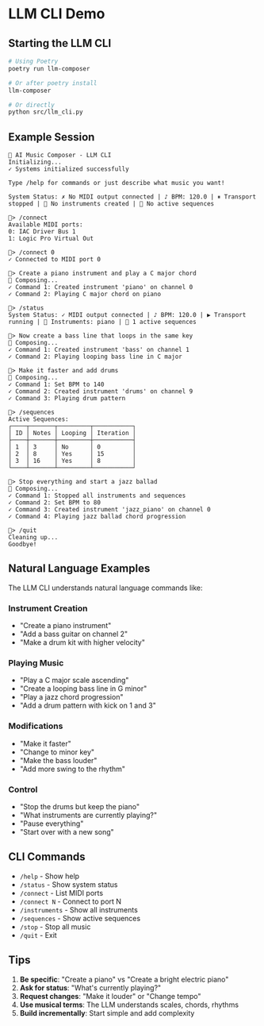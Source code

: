 # LLM CLI Demo

## Starting the LLM CLI

```bash
# Using Poetry
poetry run llm-composer

# Or after poetry install
llm-composer

# Or directly
python src/llm_cli.py
```

## Example Session

```
🎵 AI Music Composer - LLM CLI
Initializing...
✓ Systems initialized successfully

Type /help for commands or just describe what music you want!

System Status: ✗ No MIDI output connected | ♪ BPM: 120.0 | ⏸ Transport stopped | 🎹 No instruments created | 🎵 No active sequences

🎵> /connect
Available MIDI ports:
0: IAC Driver Bus 1
1: Logic Pro Virtual Out

🎵> /connect 0
✓ Connected to MIDI port 0

🎵> Create a piano instrument and play a C major chord
🎵 Composing...
✓ Command 1: Created instrument 'piano' on channel 0
✓ Command 2: Playing C major chord on piano

🎵> /status
System Status: ✓ MIDI output connected | ♪ BPM: 120.0 | ▶ Transport running | 🎹 Instruments: piano | 🎵 1 active sequences

🎵> Now create a bass line that loops in the same key
🎵 Composing...
✓ Command 1: Created instrument 'bass' on channel 1
✓ Command 2: Playing looping bass line in C major

🎵> Make it faster and add drums
🎵 Composing...
✓ Command 1: Set BPM to 140
✓ Command 2: Created instrument 'drums' on channel 9
✓ Command 3: Playing drum pattern

🎵> /sequences
Active Sequences:
┌────┬───────┬─────────┬───────────┐
│ ID │ Notes │ Looping │ Iteration │
├────┼───────┼─────────┼───────────┤
│ 1  │ 3     │ No      │ 0         │
│ 2  │ 8     │ Yes     │ 15        │
│ 3  │ 16    │ Yes     │ 8         │
└────┴───────┴─────────┴───────────┘

🎵> Stop everything and start a jazz ballad
🎵 Composing...
✓ Command 1: Stopped all instruments and sequences
✓ Command 2: Set BPM to 80
✓ Command 3: Created instrument 'jazz_piano' on channel 0
✓ Command 4: Playing jazz ballad chord progression

🎵> /quit
Cleaning up...
Goodbye!
```

## Natural Language Examples

The LLM CLI understands natural language commands like:

### Instrument Creation
- "Create a piano instrument"
- "Add a bass guitar on channel 2"
- "Make a drum kit with higher velocity"

### Playing Music
- "Play a C major scale ascending"
- "Create a looping bass line in G minor"
- "Play a jazz chord progression"
- "Add a drum pattern with kick on 1 and 3"

### Modifications
- "Make it faster"
- "Change to minor key"
- "Make the bass louder"
- "Add more swing to the rhythm"

### Control
- "Stop the drums but keep the piano"
- "What instruments are currently playing?"
- "Pause everything"
- "Start over with a new song"

## CLI Commands

- `/help` - Show help
- `/status` - Show system status
- `/connect` - List MIDI ports
- `/connect N` - Connect to port N
- `/instruments` - Show all instruments
- `/sequences` - Show active sequences
- `/stop` - Stop all music
- `/quit` - Exit

## Tips

1. **Be specific**: "Create a piano" vs "Create a bright electric piano"
2. **Ask for status**: "What's currently playing?"
3. **Request changes**: "Make it louder" or "Change tempo"
4. **Use musical terms**: The LLM understands scales, chords, rhythms
5. **Build incrementally**: Start simple and add complexity

